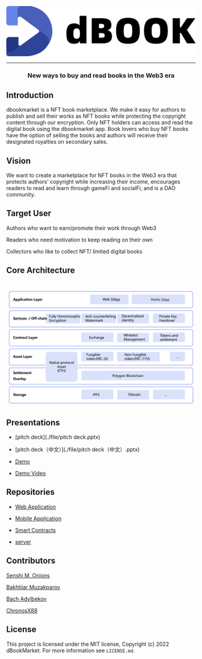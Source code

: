 



![logo](.\img\logo.png)







------

<h3 align="center">New ways to buy and read books in the Web3 era</h3>

## Introduction

dbookmarket is a NFT book marketplace. We make it easy for authors to publish and sell their works as NFT books while protecting the copyright content through our encryption. Only NFT holders can access and read the digital book using the dbookmarket app. Book lovers who buy NFT books have the option of selling the books and authors will receive their designated royalties on secondary sales.



## **Vision** 

We want to create a marketplace for NFT books in the Web3 era that protects authors' copyright while increasing their income, encourages readers to read and learn through gameFi and socialFi, and is a DAO community.



## Target User

Authors who want to earn/promote their work through Web3

Readers who need motivation to keep reading on their own

Collectors who like to collect NFT/ limited digital books



## Core Architecture

<h1 align="center">
  <img width="1200" src="img/img01.png" alt="core architecture" />
</h1>



## Presentations

- [pitch deck](./file/pitch deck.pptx)

- [pitch deck（中文）](./file/pitch deck（中文）.pptx)

- [Demo](https://dbookmarket.com/#/)

- [Demo Video](https://www.youtube.com/watch?v=IL5l2r7GaYk)



## Repositories

- [Web Application](https://github.com/dBookMarket/DBook.Web)

- [Mobile Application](https://github.com/dBookMarket/DBook.Flutter)
- [Smart Contracts](https://github.com/dBookMarket/DBook.Solidity)
- [server](https://github.com/dBookMarket/DBook.Django)



## Contributors

[Senshi M. Onions](https://twitter.com/onion797jp)

[Bakhtiiar Muzakparov](https://github.com/muzakparov)

[Bach Adylbekov](https://github.com/bahadylbekov)

[ChronosX88](https://github.com/ChronosX88)



## License

This project is licensed under the MIT license, Copyright (c) 2022 dBookMarket. For more information see `LICENSE.md`.

